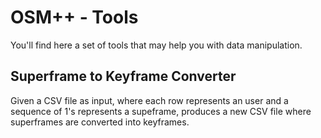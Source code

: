 # OSM++ - Tools

You'll find here a set of tools that may help you with data manipulation.

## Superframe to Keyframe Converter

Given a CSV file as input, where each row represents an user and a sequence of 1's represents a supeframe,
produces a new CSV file where superframes are converted into keyframes.
